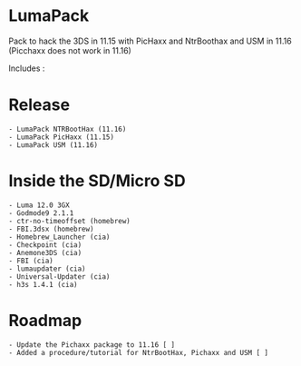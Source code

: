 # LumaPack
Pack to hack the 3DS in 11.15 with PicHaxx and NtrBoothax and USM in 11.16 (Picchaxx does not work in 11.16)

Includes : 
# Release
```
- LumaPack NTRBootHax (11.16)
- LumaPack PicHaxx (11.15)
- LumaPack USM (11.16)
```
# Inside the SD/Micro SD
```- Boot9strap 1.4
- Luma 12.0 3GX
- Godmode9 2.1.1
- ctr-no-timeoffset (homebrew)
- FBI.3dsx (homebrew)
- Homebrew_Launcher (cia)
- Checkpoint (cia)
- Anemone3DS (cia)
- FBI (cia)
- lumaupdater (cia)
- Universal-Updater (cia)
- h3s 1.4.1 (cia)
```

# Roadmap

```
- Update the Pichaxx package to 11.16 [ ]
- Added a procedure/tutorial for NtrBootHax, Pichaxx and USM [ ]
```
